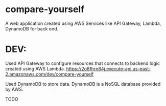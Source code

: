 # compare-yourself 
A web application created using AWS Services like API Gateway, Lambda, DynamoDB for back end.

# DEV:
Used API Gateway to configure resources that connects to backend logic created using AWS Lambda.
https://2o8fhrn84j.execute-api.us-east-2.amazonaws.com/dev/compare-yourself

Used DynamoDB to store data. DynamoDB is a NoSQL database provided by AWS.

TODO




